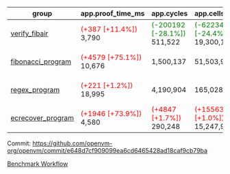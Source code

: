 | group | app.proof_time_ms | app.cycles | app.cells_used | leaf.proof_time_ms | leaf.cycles | leaf.cells_used |
| -- | -- | -- | -- | -- | -- | -- |
| [verify_fibair](https://github.com/openvm-org/openvm/blob/benchmark-results/benchmarks-pr/1236/verify_fibair-e648d7cf909099ea6cd6465428ad18caf9cb79ba.md) |<span style='color: red'>(+387 [+11.4%])</span> 3,790 | <span style='color: green'>(-200192 [-28.1%])</span> 511,522 | <span style='color: green'>(-6223482 [-24.4%])</span> 19,300,172 |- | - | - |
| [fibonacci_program](https://github.com/openvm-org/openvm/blob/benchmark-results/benchmarks-pr/1236/fibonacci-e648d7cf909099ea6cd6465428ad18caf9cb79ba.md) |<span style='color: red'>(+4579 [+75.1%])</span> 10,676 |  1,500,137 |  51,503,940 |<span style='color: red'>(+126 [+0.9%])</span> 13,442 | <span style='color: green'>(-1273586 [-41.3%])</span> 1,810,879 | <span style='color: green'>(-37017356 [-33.4%])</span> 73,693,782 |
| [regex_program](https://github.com/openvm-org/openvm/blob/benchmark-results/benchmarks-pr/1236/regex-e648d7cf909099ea6cd6465428ad18caf9cb79ba.md) |<span style='color: red'>(+221 [+1.2%])</span> 18,995 |  4,190,904 |  165,028,173 |<span style='color: green'>(-12378 [-40.8%])</span> 17,972 | <span style='color: green'>(-2968668 [-50.0%])</span> 2,969,165 | <span style='color: green'>(-83564782 [-34.2%])</span> 160,625,929 |
| [ecrecover_program](https://github.com/openvm-org/openvm/blob/benchmark-results/benchmarks-pr/1236/ecrecover-e648d7cf909099ea6cd6465428ad18caf9cb79ba.md) |<span style='color: red'>(+1946 [+73.9%])</span> 4,580 | <span style='color: red'>(+4847 [+1.7%])</span> 290,248 | <span style='color: red'>(+155632 [+1.0%])</span> 15,247,929 |<span style='color: green'>(-4368 [-10.5%])</span> 37,387 | <span style='color: green'>(-4481976 [-51.8%])</span> 4,173,029 | <span style='color: green'>(-124945025 [-34.1%])</span> 240,966,072 |


Commit: https://github.com/openvm-org/openvm/commit/e648d7cf909099ea6cd6465428ad18caf9cb79ba

[Benchmark Workflow](https://github.com/openvm-org/openvm/actions/runs/12848085561)
